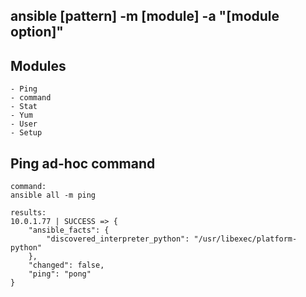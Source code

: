 ## ansible [pattern] -m [module] -a "[module option]"
## Modules
```
- Ping
- command
- Stat
- Yum
- User
- Setup
```

## Ping ad-hoc command

```
command:
ansible all -m ping

results:
10.0.1.77 | SUCCESS => {
    "ansible_facts": {
        "discovered_interpreter_python": "/usr/libexec/platform-python"
    },
    "changed": false,
    "ping": "pong"
}

```